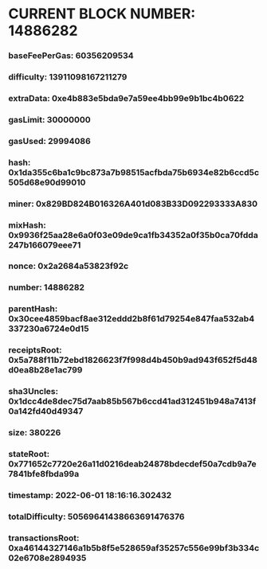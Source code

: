# CURRENT BLOCK NUMBER: 14886282

### baseFeePerGas: 60356209534
### difficulty: 13911098167211279
### extraData: 0xe4b883e5bda9e7a59ee4bb99e9b1bc4b0622
### gasLimit: 30000000
### gasUsed: 29994086
### hash: 0x1da355c6ba1c9bc873a7b98515acfbda75b6934e82b6ccd5c505d68e90d99010
### miner: 0x829BD824B016326A401d083B33D092293333A830
### mixHash: 0x9936f25aa28e6a0f03e09de9ca1fb34352a0f35b0ca70fdda247b166079eee71
### nonce: 0x2a2684a53823f92c
### number: 14886282
### parentHash: 0x30cee4859bacf8ae312eddd2b8f61d79254e847faa532ab4337230a6724e0d15
### receiptsRoot: 0x5a788f11b72ebd1826623f7f998d4b450b9ad943f652f5d48d0ea8b28e1ac799
### sha3Uncles: 0x1dcc4de8dec75d7aab85b567b6ccd41ad312451b948a7413f0a142fd40d49347
### size: 380226
### stateRoot: 0x771652c7720e26a11d0216deab24878bdecdef50a7cdb9a7e7841bfe8fbda99a
### timestamp: 2022-06-01 18:16:16.302432
### totalDifficulty: 50569641438663691476376
### transactionsRoot: 0xa46144327146a1b5b8f5e528659af35257c556e99bf3b334c02e6708e2894935
